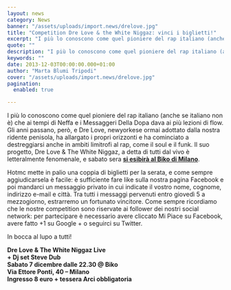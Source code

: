 ```yaml
---
layout: news
category: News
banner: "/assets/uploads/import.news/drelove.jpg"
title: "Competition Dre Love & the White Niggaz: vinci i biglietti!"
excerpt: "I più lo conoscono come quel pioniere del rap italiano (anche se italiano non è) che ai tempi di Neffa e i Messaggeri Della Dopa dava ai più lezioni di flow. Gli anni passano, però, e Dre Love, newyorkese ormai adottato dalla nostra ridente penisola, ha allargato i propri orizzonti e ha cominciato a destreggiarsi [&hellip"
quote: ""
description: "I più lo conoscono come quel pioniere del rap italiano (anche se italiano non è) che ai tempi di Neffa e i Messaggeri Della Dopa dava ai più lezioni di flow. Gli anni passano, però, e Dre Love, newyorkese ormai adottato dalla nostra ridente penisola, ha allargato i propri orizzonti e ha cominciato a destreggiarsi [&hellip"
keywords: ""
date: 2013-12-03T00:00:00.000+01:00
author: "Marta Blumi Tripodi"
cover: "/assets/uploads/import.news/drelove.jpg"
pagination:
  enabled: true

---
```


[](https://hotmc.com/competition-dre-love-the-white-niggaz-vinci-i-biglietti/drelove/)

I più lo conoscono come quel pioniere del rap italiano (anche se italiano non è) che ai tempi di Neffa e i Messaggeri Della Dopa dava ai più lezioni di flow. Gli anni passano, però, e Dre Love, newyorkese ormai adottato dalla nostra ridente penisola, ha allargato i propri orizzonti e ha cominciato a destreggiarsi anche in ambiti limitrofi al rap, come il soul e il funk. Il suo progetto, Dre Love & The White Niggaz, a detta di tutti dal vivo è letteralmente fenomenale, e sabato sera [**si esibirà al Biko di Milano**](https://www.facebook.com/events/692617420763085/ "https://www.facebook.com/events/692617420763085/").

Hotmc mette in palio una coppia di biglietti per la serata, e come sempre aggiudicarsela è facile: è sufficiente fare like sulla nostra pagina Facebook e poi mandarci un messaggio privato in cui indicate il vostro nome, cognome, indirizzo e-mail e città. Tra tutti i messaggi pervenuti entro giovedì 5 a mezzogiorno, estrarremo un fortunato vincitore. Come sempre ricordiamo che le nostre competition sono riservate ai follower dei nostri social network: per partecipare è necessario avere cliccato Mi Piace su Facebook, avere fatto +1 su Google + o seguirci su Twitter.

In bocca al lupo a tutti!

**Dre Love & The White Niggaz Live**  
 **\+ Dj set Steve Dub**  
 **Sabato 7 dicembre dalle 22.30 @ Biko**  
 **Via Ettore Ponti, 40 – Milano**  
 **Ingresso 8 euro + tessera Arci obbligatoria**